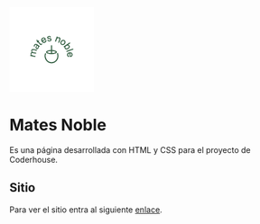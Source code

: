 <img src="images/Variable-2.png" width="150" height="150">

# Mates Noble

Es una página desarrollada con HTML y CSS para el proyecto de Coderhouse.

## Sitio

Para ver el sitio entra al siguiente [enlace](https://nicolasorieta.github.io/mates_noble/).
